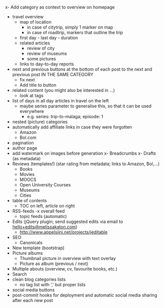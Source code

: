 x- Add category as context to overview on homepage
- travel overview
    - map of location
        - in case of citytrip, simply 1 marker on map
        - in case of roadtrip, markers that outline the trip
    - first day - last day - duration
    - related articles
        - review of city
        - review of museums
        - some pictures
   - links to day-to-day reports
- next and previous buttons at the bottom of each post to the next and previous post IN THE SAME CATEGORY
    - fix next
    - Add title to button
- related content (you might also be interested in ...)
    - look at tags
- list of days in all day articles in travel on the left
    - maybe series parameter to generalise this, so that it can be used everywhere
        - e.g. series: trip-to-malaga; episode: 1
- nested (picture) categories
- automatically add affiliate links in case they were forgotten
   - Amazon
   - Bol.com
- pagination
- author page
- add watermark on images before generation
x- Breadcrumbs
x- Drafts (as metadata)
- Reviews (templates!) (star rating from metadata; links to Amazon, Bol,...)
    - Books
    - Movies
    - MOOCS
    - Open University Courses
    - Museums
    - Cities
- table of contents
    - TOC on left, article on right
- RSS-feeds
    -x overall feed
    - topic feeds (automatic)
- Edits (jQuery plugin; send suggested edits via email to hello+edits@melissakaton.com)
    - http://www.appelsiini.net/projects/jeditable
- SEO
    - Canonicals
- New template (bootstrap)
- Picture albums
    - Thumbnail picture in overview with text overlay
    - Picture as album (previous / next)
- Multiple abouts (overview, cv, favourite books, etc.)
- Search
- clean blog categories lists
    - no tag list with ',' but proper lists
- social media buttons
- post-commit hooks for deployment and automatic social media sharing after each new post
